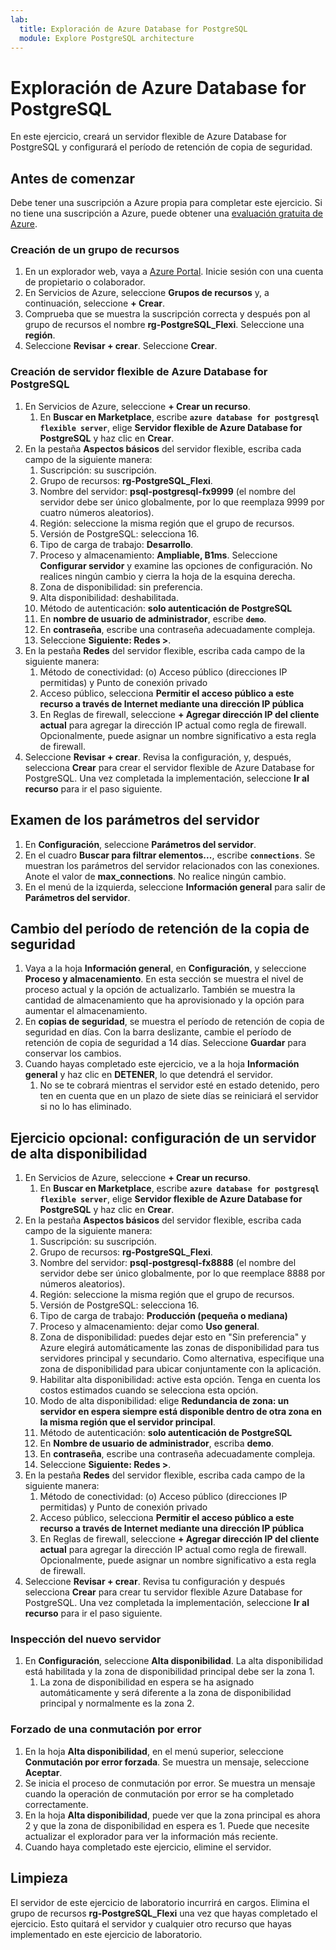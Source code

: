 ```yaml
---
lab:
  title: Exploración de Azure Database for PostgreSQL
  module: Explore PostgreSQL architecture
---
```


# Exploración de Azure Database for PostgreSQL

En este ejercicio, creará un servidor flexible de Azure Database for PostgreSQL y configurará el período de retención de copia de seguridad.

## Antes de comenzar

Debe tener una suscripción a Azure propia para completar este ejercicio. Si no tiene una suscripción a Azure, puede obtener una [evaluación gratuita de Azure](https://azure.microsoft.com/free).

### Creación de un grupo de recursos

1. En un explorador web, vaya a [Azure Portal](https://portal.azure.com). Inicie sesión con una cuenta de propietario o colaborador.
2. En Servicios de Azure, seleccione **Grupos de recursos** y, a continuación, seleccione **+ Crear**.
3. Comprueba que se muestra la suscripción correcta y después pon al grupo de recursos el nombre **rg-PostgreSQL_Flexi**. Seleccione una **región**.
4. Seleccione **Revisar + crear**. Seleccione **Crear**.

### Creación de servidor flexible de Azure Database for PostgreSQL

1. En Servicios de Azure, seleccione **+ Crear un recurso**.
    1. En **Buscar en Marketplace**, escribe **`azure database for postgresql flexible server`**, elige **Servidor flexible de Azure Database for PostgreSQL** y haz clic en **Crear**.
1. En la pestaña **Aspectos básicos** del servidor flexible, escriba cada campo de la siguiente manera:
    1. Suscripción: su suscripción.
    1. Grupo de recursos: **rg-PostgreSQL_Flexi**.
    1. Nombre del servidor: **psql-postgresql-fx9999** (el nombre del servidor debe ser único globalmente, por lo que reemplaza 9999 por cuatro números aleatorios).
    1. Región: seleccione la misma región que el grupo de recursos.
    1. Versión de PostgreSQL: selecciona 16.
    1. Tipo de carga de trabajo: **Desarrollo**.
    1. Proceso y almacenamiento: **Ampliable, B1ms**. Seleccione **Configurar servidor** y examine las opciones de configuración. No realices ningún cambio y cierra la hoja de la esquina derecha.
    1. Zona de disponibilidad: sin preferencia.
    1. Alta disponibilidad: deshabilitada.
    1. Método de autenticación: **solo autenticación de PostgreSQL**
    1. En **nombre de usuario de administrador**, escribe **`demo`**.
    1. En **contraseña**, escribe una contraseña adecuadamente compleja.
    1. Seleccione **Siguiente: Redes >**.
1. En la pestaña **Redes** del servidor flexible, escriba cada campo de la siguiente manera:
    1. Método de conectividad: (o) Acceso público (direcciones IP permitidas) y Punto de conexión privado
    1. Acceso público, selecciona **Permitir el acceso público a este recurso a través de Internet mediante una dirección IP pública**
    1. En Reglas de firewall, seleccione **+ Agregar dirección IP del cliente actual** para agregar la dirección IP actual como regla de firewall. Opcionalmente, puede asignar un nombre significativo a esta regla de firewall.
1. Seleccione **Revisar + crear**. Revisa la configuración, y, después, selecciona **Crear** para crear el servidor flexible de Azure Database for PostgreSQL. Una vez completada la implementación, seleccione **Ir al recurso** para ir el paso siguiente.

## Examen de los parámetros del servidor

1. En **Configuración**, seleccione **Parámetros del servidor**.
1. En el cuadro **Buscar para filtrar elementos...**, escribe **`connections`**. Se muestran los parámetros del servidor relacionados con las conexiones. Anote el valor de **max_connections**. No realice ningún cambio.
1. En el menú de la izquierda, seleccione **Información general** para salir de **Parámetros del servidor**.

## Cambio del período de retención de la copia de seguridad

1. Vaya a la hoja **Información general**, en **Configuración**, y seleccione **Proceso y almacenamiento**. En esta sección se muestra el nivel de proceso actual y la opción de actualizarlo. También se muestra la cantidad de almacenamiento que ha aprovisionado y la opción para aumentar el almacenamiento.
1. En **copias de seguridad**, se muestra el período de retención de copia de seguridad en días. Con la barra deslizante, cambie el período de retención de copia de seguridad a 14 días. Seleccione **Guardar** para conservar los cambios.
1. Cuando hayas completado este ejercicio, ve a la hoja **Información general** y haz clic en **DETENER**, lo que detendrá el servidor.
    1. No se te cobrará mientras el servidor esté en estado detenido, pero ten en cuenta que en un plazo de siete días se reiniciará el servidor si no lo has eliminado.

## Ejercicio opcional: configuración de un servidor de alta disponibilidad

1. En Servicios de Azure, seleccione **+ Crear un recurso**.
    1. En **Buscar en Marketplace**, escribe **`azure database for postgresql flexible server`**, elige **Servidor flexible de Azure Database for PostgreSQL** y haz clic en **Crear**.
1. En la pestaña **Aspectos básicos** del servidor flexible, escriba cada campo de la siguiente manera:
    1. Suscripción: su suscripción.
    1. Grupo de recursos: **rg-PostgreSQL_Flexi**.
    1. Nombre del servidor: **psql-postgresql-fx8888** (el nombre del servidor debe ser único globalmente, por lo que reemplace 8888 por números aleatorios).
    1. Región: seleccione la misma región que el grupo de recursos.
    1. Versión de PostgreSQL: selecciona 16.
    1. Tipo de carga de trabajo: **Producción (pequeña o mediana)**
    1. Proceso y almacenamiento: dejar como **Uso general**.
    1. Zona de disponibilidad: puedes dejar esto en "Sin preferencia" y Azure elegirá automáticamente las zonas de disponibilidad para tus servidores principal y secundario. Como alternativa, especifique una zona de disponibilidad para ubicar conjuntamente con la aplicación.
    1. Habilitar alta disponibilidad: active esta opción. Tenga en cuenta los costos estimados cuando se selecciona esta opción.
    1. Modo de alta disponibilidad: elige **Redundancia de zona: un servidor en espera siempre está disponible dentro de otra zona en la misma región que el servidor principal**.
    1. Método de autenticación: **solo autenticación de PostgreSQL**
    1. En **Nombre de usuario de administrador**, escriba **demo**.
    1. En **contraseña**, escribe una contraseña adecuadamente compleja.
    1. Seleccione **Siguiente: Redes >**.
1. En la pestaña **Redes** del servidor flexible, escriba cada campo de la siguiente manera:
    1. Método de conectividad: (o) Acceso público (direcciones IP permitidas) y Punto de conexión privado
    1. Acceso público, selecciona **Permitir el acceso público a este recurso a través de Internet mediante una dirección IP pública**
    1. En Reglas de firewall, seleccione **+ Agregar dirección IP del cliente actual** para agregar la dirección IP actual como regla de firewall. Opcionalmente, puede asignar un nombre significativo a esta regla de firewall.
1. Seleccione **Revisar + crear**. Revisa tu configuración y después selecciona **Crear** para crear tu servidor flexible Azure Database for PostgreSQL. Una vez completada la implementación, seleccione **Ir al recurso** para ir el paso siguiente.

### Inspección del nuevo servidor

1. En **Configuración**, seleccione **Alta disponibilidad**. La alta disponibilidad está habilitada y la zona de disponibilidad principal debe ser la zona 1.
    1. La zona de disponibilidad en espera se ha asignado automáticamente y será diferente a la zona de disponibilidad principal y normalmente es la zona 2.

### Forzado de una conmutación por error

1. En la hoja **Alta disponibilidad**, en el menú superior, seleccione **Conmutación por error forzada**. Se muestra un mensaje, seleccione **Aceptar**.
1. Se inicia el proceso de conmutación por error. Se muestra un mensaje cuando la operación de conmutación por error se ha completado correctamente.
1. En la hoja **Alta disponibilidad**, puede ver que la zona principal es ahora 2 y que la zona de disponibilidad en espera es 1. Puede que necesite actualizar el explorador para ver la información más reciente.
1. Cuando haya completado este ejercicio, elimine el servidor.

## Limpieza

El servidor de este ejercicio de laboratorio incurrirá en cargos. Elimina el grupo de recursos **rg-PostgreSQL_Flexi** una vez que hayas completado el ejercicio. Esto quitará el servidor y cualquier otro recurso que hayas implementado en este ejercicio de laboratorio.
